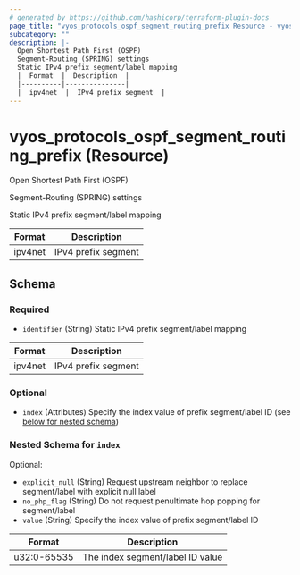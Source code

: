 ```yaml
---
# generated by https://github.com/hashicorp/terraform-plugin-docs
page_title: "vyos_protocols_ospf_segment_routing_prefix Resource - vyos"
subcategory: ""
description: |-
  Open Shortest Path First (OSPF)
  Segment-Routing (SPRING) settings
  Static IPv4 prefix segment/label mapping
  |  Format  |  Description  |
  |----------|---------------|
  |  ipv4net  |  IPv4 prefix segment  |
---
```


# vyos_protocols_ospf_segment_routing_prefix (Resource)

Open Shortest Path First (OSPF)

Segment-Routing (SPRING) settings

Static IPv4 prefix segment/label mapping

|  Format  |  Description  |
|----------|---------------|
|  ipv4net  |  IPv4 prefix segment  |



<!-- schema generated by tfplugindocs -->
## Schema

### Required

- `identifier` (String) Static IPv4 prefix segment/label mapping

|  Format  |  Description  |
|----------|---------------|
|  ipv4net  |  IPv4 prefix segment  |

### Optional

- `index` (Attributes) Specify the index value of prefix segment/label ID (see [below for nested schema](#nestedatt--index))

<a id="nestedatt--index"></a>
### Nested Schema for `index`

Optional:

- `explicit_null` (String) Request upstream neighbor to replace segment/label with explicit null label
- `no_php_flag` (String) Do not request penultimate hop popping for segment/label
- `value` (String) Specify the index value of prefix segment/label ID

|  Format  |  Description  |
|----------|---------------|
|  u32:0-65535  |  The index segment/label ID value  |
